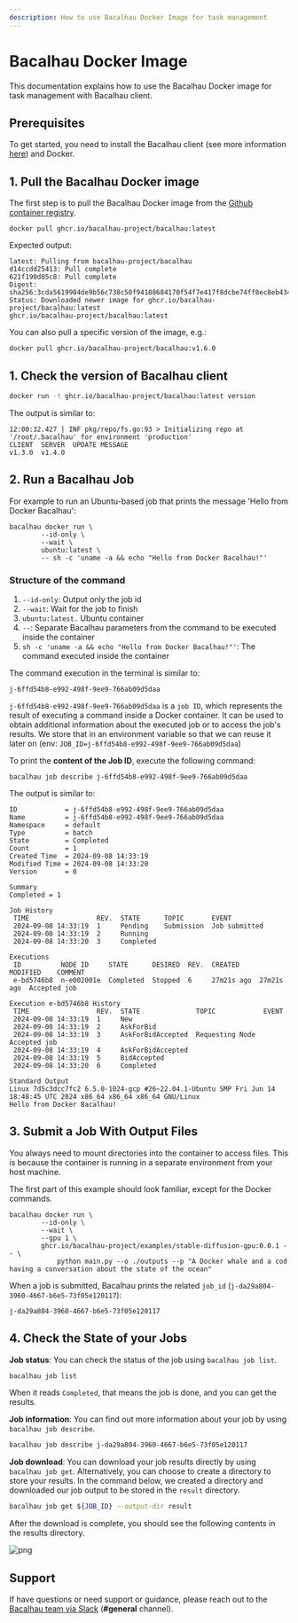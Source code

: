 ```yaml
---
description: How to use Bacalhau Docker Image for task management
---
```


# Bacalhau Docker Image

This documentation explains how to use the Bacalhau Docker image for task management with Bacalhau client.
## Prerequisites

To get started, you need to install the Bacalhau client (see more information [here](../../../getting-started/installation/)) and Docker.

## 1. Pull the Bacalhau Docker image

The first step is to pull the Bacalhau Docker image from the [Github container registry](https://github.com/orgs/bacalhau-project/packages/container/package/bacalhau).

```
docker pull ghcr.io/bacalhau-project/bacalhau:latest
```

Expected output:

```shell
latest: Pulling from bacalhau-project/bacalhau
d14ccdd25413: Pull complete
621f190d05c8: Pull complete
Digest: sha256:3cda5619984de9b56c738c50f94188684170f54f7e417f8dcbe74ff8ec8eb434
Status: Downloaded newer image for ghcr.io/bacalhau-project/bacalhau:latest
ghcr.io/bacalhau-project/bacalhau:latest
```

You can also pull a specific version of the image, e.g.:

```
docker pull ghcr.io/bacalhau-project/bacalhau:v1.6.0
```

## 1. Check the version of Bacalhau client

```bash
docker run -t ghcr.io/bacalhau-project/bacalhau:latest version
```

The output is similar to:

```shell
12:00:32.427 | INF pkg/repo/fs.go:93 > Initializing repo at '/root/.bacalhau' for environment 'production'
CLIENT  SERVER  UPDATE MESSAGE 
v1.3.0  v1.4.0                 
```

## 2. Run a Bacalhau Job

For example to run an Ubuntu-based job that prints the message 'Hello from Docker Bacalhau':

```shell
bacalhau docker run \
        --id-only \
        --wait \
        ubuntu:latest \
        -- sh -c 'uname -a && echo "Hello from Docker Bacalhau!"'
```

### Structure of the command

1. `--id-only`: Output only the job id
2. `--wait`: Wait for the job to finish
3. `ubuntu:latest.` Ubuntu container
4. `--`: Separate Bacalhau parameters from the command to be executed inside the container
5. `sh -c 'uname -a && echo "Hello from Docker Bacalhau!"'`: The command executed inside the container

The command execution in the terminal is similar to:

```shell
j-6ffd54b8-e992-498f-9ee9-766ab09d5daa
```

`j-6ffd54b8-e992-498f-9ee9-766ab09d5daa` is a `job ID`, which represents the result of executing a command inside a Docker container. It can be used to obtain additional information about the executed job or to access the job's results. We store that in an environment variable so that we can reuse it later on (env: `JOB_ID=j-6ffd54b8-e992-498f-9ee9-766ab09d5daa`)

To print the **content of the Job ID**, execute the following command:

```
bacalhau job describe j-6ffd54b8-e992-498f-9ee9-766ab09d5daa
```

The output is similar to:

```shell
ID            = j-6ffd54b8-e992-498f-9ee9-766ab09d5daa
Name          = j-6ffd54b8-e992-498f-9ee9-766ab09d5daa
Namespace     = default
Type          = batch
State         = Completed
Count         = 1
Created Time  = 2024-09-08 14:33:19
Modified Time = 2024-09-08 14:33:20
Version       = 0

Summary
Completed = 1

Job History
 TIME                 REV.  STATE      TOPIC       EVENT         
 2024-09-08 14:33:19  1     Pending    Submission  Job submitted 
 2024-09-08 14:33:19  2     Running                              
 2024-09-08 14:33:20  3     Completed                            

Executions
 ID          NODE ID     STATE      DESIRED  REV.  CREATED     MODIFIED    COMMENT      
 e-bd5746b8  n-e002001e  Completed  Stopped  6     27m21s ago  27m21s ago  Accepted job 

Execution e-bd5746b8 History
 TIME                 REV.  STATE              TOPIC            EVENT        
 2024-09-08 14:33:19  1     New                                              
 2024-09-08 14:33:19  2     AskForBid                                        
 2024-09-08 14:33:19  3     AskForBidAccepted  Requesting Node  Accepted job 
 2024-09-08 14:33:19  4     AskForBidAccepted                                
 2024-09-08 14:33:19  5     BidAccepted                                      
 2024-09-08 14:33:20  6     Completed                                        

Standard Output
Linux 7d5c3dcc7fc2 6.5.0-1024-gcp #26~22.04.1-Ubuntu SMP Fri Jun 14 18:48:45 UTC 2024 x86_64 x86_64 x86_64 GNU/Linux
Hello from Docker Bacalhau!

```

## 3. Submit a Job With Output Files

You always need to mount directories into the container to access files. This is because the container is running in a separate environment from your host machine.

The first part of this example should look familiar, except for the Docker commands.

```shell
bacalhau docker run \                                   
        --id-only \
        --wait \
        --gpu 1 \
        ghcr.io/bacalhau-project/examples/stable-diffusion-gpu:0.0.1 -- \
            python main.py --o ./outputs --p "A Docker whale and a cod having a conversation about the state of the ocean"
```

When a job is submitted, Bacalhau prints the related `job_id` (`j-da29a804-3960-4667-b6e5-73f05e120117`):

```shell
j-da29a804-3960-4667-b6e5-73f05e120117
```

## 4. Check the State of your Jobs

**Job status**: You can check the status of the job using `bacalhau job list`.

```bash
bacalhau job list
```

When it reads `Completed`, that means the job is done, and you can get the results.

**Job information**: You can find out more information about your job by using `bacalhau job describe`.

```bash
bacalhau job describe j-da29a804-3960-4667-b6e5-73f05e120117
```

**Job download**: You can download your job results directly by using `bacalhau job get`. Alternatively, you can choose to create a directory to store your results. In the command below, we created a directory and downloaded our job output to be stored in the `result` directory.

```bash
bacalhau job get ${JOB_ID} --output-dir result
```

After the download is complete, you should see the following contents in the results directory.

![png](../../../.gitbook/assets/index_25_0.png)

## Support

If have questions or need support or guidance, please reach out to the [Bacalhau team via Slack](https://bacalhauproject.slack.com/ssb/redirect) (**#general** channel).
